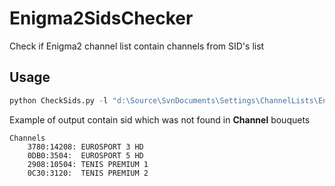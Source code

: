 # Enigma2SidsChecker
Check if Enigma2 channel list contain channels from SID's list

## Usage

```python
python CheckSids.py -l "d:\Source\SvnDocuments\Settings\ChannelLists\Enigma2\lamedb" -i lookupsids.txt -o notfoundSids.txt
```
Example of output contain sid which was not found in **Channel** bouquets
```
Channels
	3780:14208:	EUROSPORT 3 HD
	0DB0:3504:	EUROSPORT 5 HD
	2908:10504:	TENIS PREMIUM 1
	0C30:3120:	TENIS PREMIUM 2
```
